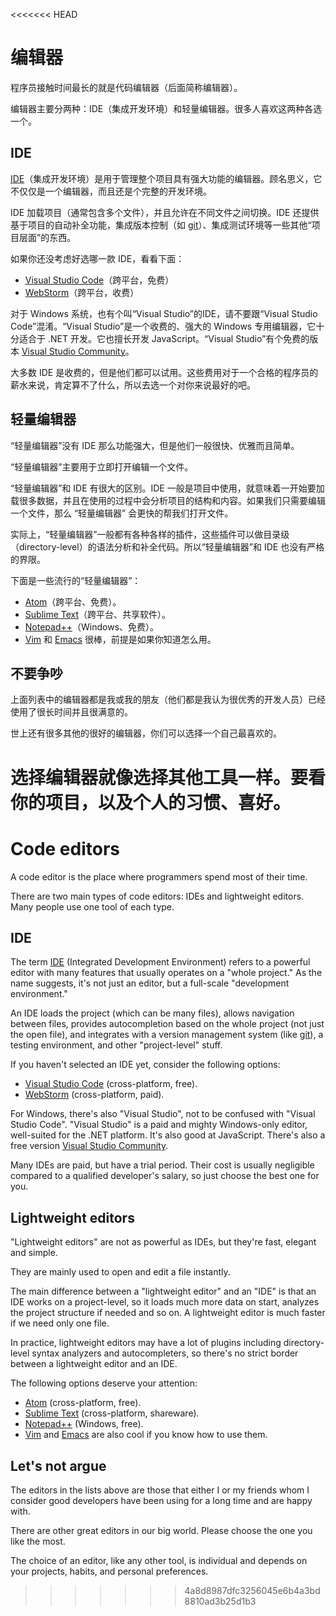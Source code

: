 <<<<<<< HEAD
# 编辑器

程序员接触时间最长的就是代码编辑器（后面简称编辑器）。

编辑器主要分两种：IDE（集成开发环境）和轻量编辑器。很多人喜欢这两种各选一个。

## IDE

[IDE](https://en.wikipedia.org/wiki/Integrated_development_environment)（集成开发环境）是用于管理整个项目具有强大功能的编辑器。顾名思义，它不仅仅是一个编辑器，而且还是个完整的开发环境。

IDE 加载项目（通常包含多个文件），并且允许在不同文件之间切换。IDE 还提供基于项目的自动补全功能，集成版本控制（如 [git](https://git-scm.com/)）、集成测试环境等一些其他“项目层面”的东西。

如果你还没考虑好选哪一款 IDE，看看下面：

- [Visual Studio Code](https://code.visualstudio.com/)（跨平台，免费）
- [WebStorm](http://www.jetbrains.com/webstorm/)（跨平台，收费）

对于 Windows 系统，也有个叫“Visual Studio”的IDE，请不要跟“Visual Studio Code”混淆。“Visual Studio”是一个收费的、强大的 Windows 专用编辑器，它十分适合于 .NET 开发。它也擅长开发 JavaScript。“Visual Studio”有个免费的版本 [Visual Studio Community](https://www.visualstudio.com/vs/community/)。

大多数 IDE 是收费的，但是他们都可以试用。这些费用对于一个合格的程序员的薪水来说，肯定算不了什么，所以去选一个对你来说最好的吧。

## 轻量编辑器

“轻量编辑器”没有 IDE 那么功能强大，但是他们一般很快、优雅而且简单。

“轻量编辑器”主要用于立即打开编辑一个文件。

“轻量编辑器”和 IDE 有很大的区别。IDE 一般是项目中使用，就意味着一开始要加载很多数据，并且在使用的过程中会分析项目的结构和内容。如果我们只需要编辑一个文件，那么 “轻量编辑器” 会更快的帮我们打开文件。

实际上，“轻量编辑器”一般都有各种各样的插件，这些插件可以做目录级（directory-level）的语法分析和补全代码。所以“轻量编辑器”和 IDE 也没有严格的界限。

下面是一些流行的“轻量编辑器”：

- [Atom](https://atom.io/)（跨平台、免费）。
- [Sublime Text](http://www.sublimetext.com)（跨平台、共享软件）。
- [Notepad++](https://notepad-plus-plus.org/)（Windows、免费）。
- [Vim](http://www.vim.org/) 和 [Emacs](https://www.gnu.org/software/emacs/) 很棒，前提是如果你知道怎么用。

## 不要争吵

上面列表中的编辑器都是我或我的朋友（他们都是我认为很优秀的开发人员）已经使用了很长时间并且很满意的。

世上还有很多其他的很好的编辑器，你们可以选择一个自己最喜欢的。

选择编辑器就像选择其他工具一样。要看你的项目，以及个人的习惯、喜好。
=======
# Code editors

A code editor is the place where programmers spend most of their time.

There are two main types of code editors: IDEs and lightweight editors. Many people use one tool of each type.

## IDE

The term [IDE](https://en.wikipedia.org/wiki/Integrated_development_environment) (Integrated Development Environment) refers to a powerful editor with many features that usually operates on a "whole project." As the name suggests, it's not just an editor, but a full-scale "development environment."

An IDE loads the project (which can be many files), allows navigation between files, provides autocompletion based on the whole project (not just the open file), and integrates with a version management system (like [git](https://git-scm.com/)), a testing environment, and other "project-level" stuff.

If you haven't selected an IDE yet, consider the following options:

- [Visual Studio Code](https://code.visualstudio.com/) (cross-platform, free).
- [WebStorm](http://www.jetbrains.com/webstorm/) (cross-platform, paid).

For Windows, there's also "Visual Studio", not to be confused with "Visual Studio Code". "Visual Studio" is a paid and mighty Windows-only editor, well-suited for the .NET platform. It's also good at JavaScript. There's also a free version [Visual Studio Community](https://www.visualstudio.com/vs/community/).

Many IDEs are paid, but have a trial period. Their cost is usually negligible compared to a qualified developer's salary, so just choose the best one for you.

## Lightweight editors

"Lightweight editors" are not as powerful as IDEs, but they're fast, elegant and simple.

They are mainly used to open and edit a file instantly.

The main difference between a "lightweight editor" and an "IDE" is that an IDE works on a project-level, so it loads much more data on start, analyzes the project structure if needed and so on. A lightweight editor is much faster if we need only one file.

In practice, lightweight editors may have a lot of plugins including directory-level syntax analyzers and autocompleters, so there's no strict border between a lightweight editor and an IDE.

The following options deserve your attention:

- [Atom](https://atom.io/) (cross-platform, free).
- [Sublime Text](http://www.sublimetext.com) (cross-platform, shareware).
- [Notepad++](https://notepad-plus-plus.org/) (Windows, free).
- [Vim](http://www.vim.org/) and [Emacs](https://www.gnu.org/software/emacs/) are also cool if you know how to use them.

## Let's not argue

The editors in the lists above are those that either I or my friends whom I consider good developers have been using for a long time and are happy with.

There are other great editors in our big world. Please choose the one you like the most.

The choice of an editor, like any other tool, is individual and depends on your projects, habits, and personal preferences.
>>>>>>> 4a8d8987dfc3256045e6b4a3bd8810ad3b25d1b3
